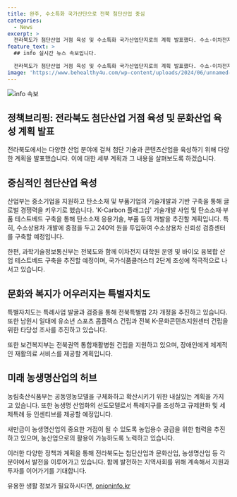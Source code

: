```yaml
---
title: 완주, 수소특화 국가산단으로 전북 첨단산업 중심
categories:
  - News
excerpt: >
  전라북도가 첨단산업 거점 육성 및 수소특화 국가산업단지로의 계획 발표했다. 수소·이차전지·바이오산업 육성과 문화콘텐츠 지원, 농업의 미래 성장산업 거점화 등이 집중된다. 완주를 수소상용차 및 수소산업 부품 개발 거점으로 조성하고, 농업의 미래 성장산업을 육성하기 위한 산단 지정 등 미래지향적인 계획을 세우고 있다. 이는 전북을 첨단산업의 중심으로 만들며, 농업 및 문화 콘텐츠를 육성하는 방안으로 사회 발전에 기여할 전망이다.
feature_text: >
  ## info 실시간 뉴스 속보입니다.

  전라북도가 첨단산업 거점 육성 및 수소특화 국가산업단지로의 계획 발표했다. 수소·이차전지·바이오산업 육성과 문화콘텐츠 지원, 농업의 미래 성장산업 거점화 등이 집중된다. 완주를 수소상용차 및 수소산업 부품 개발 거점으로 조성하고, 농업의 미래 성장산업을 육성하기 위한 산단 지정 등 미래지향적인 계획을 세우고 있다. 이는 전북을 첨단산업의 중심으로 만들며, 농업 및 문화 콘텐츠를 육성하는 방안으로 사회 발전에 기여할 전망이다.
image: 'https://www.behealthy4u.com/wp-content/uploads/2024/06/unnamed-file.png'
---
```


<p><img src="https://www.behealthy4u.com/wp-content/uploads/2024/06/unnamed-file.png" alt="info 속보" /></p>

<h2 data-ke-size="size26">정책브리핑: 전라북도 첨단산업 거점 육성 및 문화산업 육성 계획 발표</h2>

<p>전라북도에서는 다양한 산업 분야에 걸쳐 첨단 기술과 콘텐츠산업을 육성하기 위해 다양한 계획을 발표했습니다. 이에 대한 세부 계획과 그 내용을 살펴보도록 하겠습니다.</p>

<h2 data-ke-size="size24">중심적인 첨단산업 육성</h2>

<p data-ke-size="size16">산업부는 중소기업을 지원하고 탄소소재 및 부품기업의 기술개발과 기반 구축을 통해 글로벌 경쟁력을 키우기로 했습니다. 'K-Carbon 플래그십' 기술개발 사업 및 탄소소재·부품 테스트베드 구축을 통해 탄소소재 응용기술, 부품 등의 개발을 추진할 계획입니다. 특히, 수소상용차 개발에 중점을 두고 240억 원을 투입하여 수소상용차 신뢰성 검증센터를 구축할 예정입니다.</p>

<p data-ke-size="size16">한편, 과학기술정보통신부는 전북도와 함께 이차전지 대학원 운영 및 바이오 융복합 산업 테스트베드 구축을 추진할 예정이며, 국가식품클러스터 2단계 조성에 적극적으로 나서고 있습니다.</p>

<h2 data-ke-size="size24">문화와 복지가 어우러지는 특별자치도</h2>

<p data-ke-size="size16">특별자치도는 특례사업 발굴과 검증을 통해 전북특별법 2차 개정을 추진하고 있습니다. 또한 남원시 일대에 유소년 스포츠 콤플렉스 건립과 전북 K-문화콘텐츠지원센터 건립을 위한 타당성 조사를 추진하고 있습니다.</p>

<p data-ke-size="size16">또한 보건복지부는 전북권역 통합재활병원 건립을 지원하고 있으며, 장애인에게 체계적인 재활의료 서비스를 제공할 계획입니다.</p>

<h2 data-ke-size="size24">미래 농생명산업의 허브</h2>

<p data-ke-size="size16">농림축산식품부는 공동영농모델을 구체화하고 확산시키기 위한 내실있는 계획을 가지고 있습니다. 또한 농생명 산업화의 선도모델로서 특례지구를 조성하고 규제완화 및 세제특례 등 인센티브를 제공할 예정입니다.</p>

<p data-ke-size="size16">새만금이 농생명산업의 중요한 거점이 될 수 있도록 농업용수 공급을 위한 협력을 추진하고 있으며, 농산업으로의 활용이 가능하도록 노력하고 있습니다.</p>

<p>이러한 다양한 정책과 계획을 통해 전라북도는 첨단산업과 문화산업, 농생명산업 등 각 분야에서 발전을 이루어가고 있습니다. 함께 발전하는 지역사회를 위해 계속해서 지원과 투자를 이어가기를 기대합니다.</p>
유용한 생활 정보가 필요하시다면, <a href="https://onioninfo.kr" rel="dofollow">onioninfo.kr</a>


